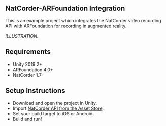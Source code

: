 ## NatCorder-ARFoundation Integration
This is an example project which integrates the NatCorder video recording API with ARFoundation for recording in augmented reality.

*ILLUSTRATION*.

## Requirements
- Unity 2019.2+
- ARFoundation 4.0+
- NatCorder 1.7+

## Setup Instructions
- Download and open the project in Unity.
- Import [NatCorder API from the Asset Store](https://assetstore.unity.com/packages/tools/integration/natcorder-video-recording-api-102645).
- Set your build target to iOS or Android.
- Build and run!